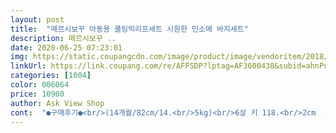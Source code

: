 ```yaml
---
layout: post 
title:  "메르시보꾸 아동용 쿨링빅리프세트 시원한 민소매 바지세트" 
description: 메르시보꾸 ..
date: 2020-06-25 07:23:01 
img: https://static.coupangcdn.com/image/product/image/vendoritem/2018/08/21/3793407012/eb3bc708-64d2-4e7e-9937-598faca10e47.jpg 
linkUrl: https://link.coupang.com/re/AFFSDP?lptag=AF3600438&subid=ahnPublicAsk&pageKey=107136495&itemId=324104938&vendorItemId=3793407012&traceid=V0-113-b6526b59cac8049b 
categories: [1004] 
color: 006064 
price: 10900 
author: Ask View Shop 
cont:  "●구매후기●<br/>(14개월/82cm/14.<br/>5kg)<br/>6살 키 118.<br/>2cm  몸무게 23kg<br/>가격대비 완전최고예요<br/>거칠긴 하지만 안감이 부드러우니<br/>겉감은 안감보다 살짝<br/>내년에도 판매하면 재구매 하려구요<br/>내년에애기크면 더큰사이즈로 또사고싶어요<br/>냉장고 바지같은 소재 보기만 해도<br/>너무 예뻐요^^<br/>너무 예쁜데 올해 밖에 못입힐꺼같아요ㅜㅜ<br/>너무좋아요<br/>더위를 많이타는아이라 냉장고소재 옷 좋아하는데 몸에달라붙지않고 찰랑거려 시원하고 움직이기편해서 좋아하네요<br/>바람불어도옷이붙지않고.<br/> 산들산들 완전시원해요<br/>복불복일지는 모르겟지만.<br/>  제가받은옷은 박음질이며 질감이며 색상이며 모두좋아요<br/>사이즈 참고 하시라고 아이칫수 남겨요^^<br/>사이즈가 정말 딱 예쁘게 떨어져요<br/>상관없는거 같아요<br/>색상 디자인 화면 그대로 예요<br/>시원함이 느껴지네요<br/>아이가 택배받자마자 시원하고 좋다고 이옷만찾네요ㅎㅎ<br/>올해 엄청덥다는데 아주잘입을것같아요<br/>와우이렇게좋을줄이야<br/>재구매200%입니다<br/>(14개월/82cm/14.<br/>5kg)<br/>6살 키 118.<br/>2cm  몸무게 23kg<br/>가격대비 완전최고예요<br/>거칠긴 하지만 안감이 부드러우니<br/>겉감은 안감보다 살짝<br/>내년에도 판매하면 재구매 하려구요<br/>내년에애기크면 더큰사이즈로 또사고싶어요<br/>냉장고 바지같은 소재 보기만 해도<br/>너무 예뻐요^^<br/>너무 예쁜데 올해 밖에 못입힐꺼같아요ㅜㅜ<br/>너무좋아요<br/>더위를 많이타는아이라 냉장고소재 옷 좋아하는데 몸에달라붙지않고 찰랑거려 시원하고 움직이기편해서 좋아하네요<br/>바람불어도옷이붙지않고.<br/> 산들산들 완전시원해요<br/>복불복일지는 모르겟지만.<br/>  제가받은옷은 박음질이며 질감이며 색상이며 모두좋아요<br/>사이즈 참고 하시라고 아이칫수 남겨요^^<br/>사이즈가 정말 딱 예쁘게 떨어져요<br/>상관없는거 같아요<br/>색상 디자인 화면 그대로 예요<br/>시원함이 느껴지네요<br/>아이가 택배받자마자 시원하고 좋다고 이옷만찾네요ㅎㅎ<br/>올해 엄청덥다는데 아주잘입을것같아요<br/>와우이렇게좋을줄이야<br/>재구매200%입니다<br/>" 
---
```

